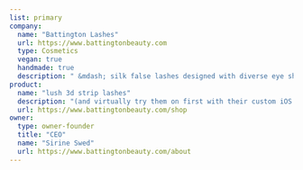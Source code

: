 ```yaml
---
list: primary
company:
  name: "Battington Lashes"
  url: https://www.battingtonbeauty.com
  type: Cosmetics
  vegan: true
  handmade: true
  description: " &mdash; silk false lashes designed with diverse eye shapes in mind"
product:
  name: "lush 3d strip lashes"
  description: "(and virtually try them on first with their custom iOS app)"
  url: https://www.battingtonbeauty.com/shop
owner:
  type: owner-founder
  title: "CEO"
  name: "Sirine Swed"
  url: https://www.battingtonbeauty.com/about
---
```

